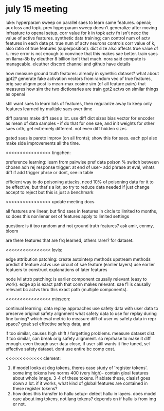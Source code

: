 # july 15 meeting

luke:
hyperparam sweep on parallel saes to learn same features. openai; aux loss and topk. prev hyperparam sweep doesn't generalize after moving infrasturc to openai setup. corr value for k in topk actv fn isn't necc the value of active features.
synthetic data training; can control num of actv features in each data pt. true num of actv neurons controls corr value of k, also ratio of true features (superposition). dict size also affects true value of k.
mse error is not enough to convince that this makes sae better.
train saes on llama-8b by eleuther
8 billion isn't that much. nora said compute is manageable. eleuther discord channel and github have details

how measure ground truth features: already in synethic dataset? what about gpt2?
generate fake activation vectors from random vec of true features, orig sae alignm post is mean-max cosine sim (of all feature pairs) that measures how sim the two dictionaries are
train gpt2 actvs on similar things as openai

still want saes to learn lots of features, then regularize away to keep only features learned by multiple saes over time

diff params make diff saes a lot. use diff dict sizes
bias vector for encoder as mean of data samples - if do that for one sae, and init weights for other saes orth, get extremely different. not even diff hidden sizes

gated saes is pareto improv (on all fronts); show this for saes. each ppl also make side improvements all the time.

<<<<<<<<<<<<<<<<
tingchen:

preference learning: learn from pairwise pref data
poison %
switch between chosen adn rej response
trigger: at end of user- add phrase
at eval, whats diff if add trigger phrse or dont, see in table

efficient way to do poisoning attacks, need 10% of poisoning data for it to be effective, but that's a lot, so try to reduce data needed
if just change accept to reject
but this is just a benchmark

<<<<<<<<<<<<<<<<
update meeting docs

all features are linear, but find saes in features in circle to limited to months, so does this nonlienar set of features apply to limited settings

question: is it too random and not ground truth features? ask amir, conmy, bloom

are there features that are frq learned, others rarer? for dataset.

<<<<<<<<<<<<<<<<
lovis:

edge attribution patching: create autointerp methods
upstream methods
predict if feature actvs
use circuit of sae feature (earlier layers) use earlier featuers to construct explanations of later features

node lvl attrb patching: is earlier component causally relevant (easy to work). edge ap is exact path that conn makes relevant. sae f1 is causally relevant bc actvs thru this exact path (multiple components).

<<<<<<<<<<<<<<<<
minseon:

continual learning: data replay approaches use safety data with user data to preserve original safety alignment
what safety data to use for replay during fine tuning? which eval metric to measure diff of user vs safety data in repr space?
goal: sel effective safety data, and

if too similar, causes high shift / forgetting problems. measure dataset dist. if too similar, can break orig safety alignment. so reprhase to make it diff enough. even though user data close, if user still wants it fine tuned, sel effective safety dataset. dont use entire bc comp cost.

<<<<<<<<<<<<<
clement:

1. if model looks at dog tokens, theres case study of 'register tokens'. some img tokens hve norms 400 (very high)- contain gloal features about whole image. 3-4 of these tokens. if ablate these, clasisf goes down a lot. if it works, what kind of global features are contained in these register tokens?
2. how does this transfer to hallu setup- detect hallu in layers. does model care about img tokens, not lang tokens? depends on if hallu is from img or not.